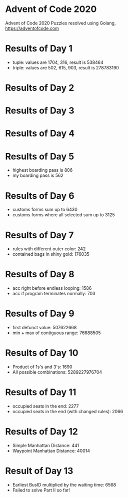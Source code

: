 # Advent of Code 2020
Advent of Code 2020 Puzzles resolved using Golang, https://adventofcode.com

# Results of Day 1
- tuple: values are 1704, 316, result is 538464
- triple: values are 502, 615, 903, result is 278783190

# Results of Day 2

# Results of Day 3

# Results of Day 4

# Results of Day 5
- highest boarding pass is 806
- my boarding pass is 562

# Results of Day 6
- customs forms sum up to 6430 
- customs forms where all selected sum up to 3125

# Results of Day 7
- rules with different outer color: 242
- contained bags in shiny gold: 176035

# Results of Day 8
- acc right before endless looping: 1586
- acc if program terminates normally: 703

# Results of Day 9
- first defunct value: 507622668
- min + max of contiguous range: 76688505

# Results of Day 10
- Product of 1s's and 3's: 1690
- All possible combinations: 5289227976704

# Results of Day 11
- occupied seats in the end: 2277
- occupied seats in the end (with changed rules): 2066

# Results of Day 12
- Simple Manhattan Distance: 441
- Waypoint Manhattan Distance: 40014

# Result of Day 13
- Earliest BusID multiplied by the waiting time: 6568
- Failed to solve Part II so far!